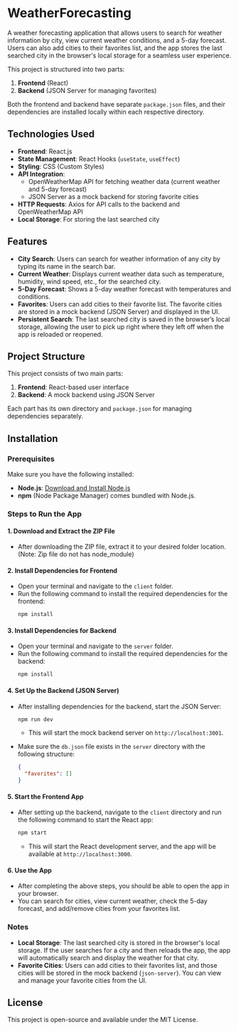 # WeatherForecasting

A weather forecasting application that allows users to search for weather information by city, view current weather conditions, and a 5-day forecast. Users can also add cities to their favorites list, and the app stores the last searched city in the browser's local storage for a seamless user experience.

This project is structured into two parts:
1. **Frontend** (React)
2. **Backend** (JSON Server for managing favorites)

Both the frontend and backend have separate `package.json` files, and their dependencies are installed locally within each respective directory.

## Technologies Used

- **Frontend**: React.js
- **State Management**: React Hooks (`useState`, `useEffect`)
- **Styling**: CSS (Custom Styles)
- **API Integration**:
  - OpenWeatherMap API for fetching weather data (current weather and 5-day forecast)
  - JSON Server as a mock backend for storing favorite cities
- **HTTP Requests**: Axios for API calls to the backend and OpenWeatherMap API
- **Local Storage**: For storing the last searched city

## Features

- **City Search**: Users can search for weather information of any city by typing its name in the search bar.
- **Current Weather**: Displays current weather data such as temperature, humidity, wind speed, etc., for the searched city.
- **5-Day Forecast**: Shows a 5-day weather forecast with temperatures and conditions.
- **Favorites**: Users can add cities to their favorite list. The favorite cities are stored in a mock backend (JSON Server) and displayed in the UI.
- **Persistent Search**: The last searched city is saved in the browser’s local storage, allowing the user to pick up right where they left off when the app is reloaded or reopened.

## Project Structure

This project consists of two main parts:
1. **Frontend**: React-based user interface
2. **Backend**: A mock backend using JSON Server

Each part has its own directory and `package.json` for managing dependencies separately.

## Installation

### Prerequisites

Make sure you have the following installed:

- **Node.js**: [Download and Install Node.js](https://nodejs.org/)
- **npm** (Node Package Manager) comes bundled with Node.js.

### Steps to Run the App

#### 1. **Download and Extract the ZIP File**

   - After downloading the ZIP file, extract it to your desired folder location. (Note: Zip file do not has node_module)

#### 2. **Install Dependencies for Frontend**

   - Open your terminal and navigate to the `client` folder.
   - Run the following command to install the required dependencies for the frontend:
     ```bash
     npm install
     ```

#### 3. **Install Dependencies for Backend**

   - Open your terminal and navigate to the `server` folder.
   - Run the following command to install the required dependencies for the backend:
     ```bash
     npm install
     ```

#### 4. **Set Up the Backend (JSON Server)**

   - After installing dependencies for the backend, start the JSON Server:
     ```bash
     npm run dev
     ```
     - This will start the mock backend server on `http://localhost:3001`.

   - Make sure the `db.json` file exists in the `server` directory with the following structure:
     ```json
     {
       "favorites": []
     }
     ```

#### 5. **Start the Frontend App**

   - After setting up the backend, navigate to the `client` directory and run the following command to start the React app:
     ```bash
     npm start
     ```
     - This will start the React development server, and the app will be available at `http://localhost:3000`.

#### 6. **Use the App**

   - After completing the above steps, you should be able to open the app in your browser. 
   - You can search for cities, view current weather, check the 5-day forecast, and add/remove cities from your favorites list.

### Notes

- **Local Storage**: The last searched city is stored in the browser's local storage. If the user searches for a city and then reloads the app, the app will automatically search and display the weather for that city.
- **Favorite Cities**: Users can add cities to their favorites list, and those cities will be stored in the mock backend (`json-server`). You can view and manage your favorite cities from the UI.

## License

This project is open-source and available under the MIT License.
